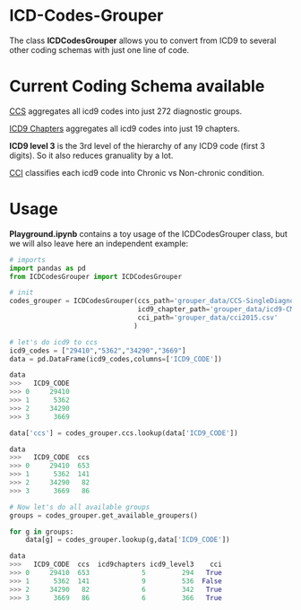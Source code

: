 # ICD-Codes-Grouper
 
The class **ICDCodesGrouper** allows you to convert from ICD9 to several other coding schemas with just one line of code.

# Current Coding Schema available

[CCS](https://www.hcup-us.ahrq.gov/toolssoftware/ccs/ccs.jsp) aggregates all icd9 codes into just 272 diagnostic groups.

[ICD9 Chapters](https://icd.codes/icd9cm) aggregates all icd9 codes into just 19 chapters.

**ICD9 level 3** is the 3rd level of the hierarchy of any ICD9 code (first 3 digits). So it also reduces granuality by a lot.

[CCI](https://www.hcup-us.ahrq.gov/toolssoftware/chronic/chronic.jsp) classifies each icd9 code into Chronic vs Non-chronic condition.


# Usage

**Playground.ipynb** contains a toy usage of the ICDCodesGrouper class, but we will also leave here an independent example:

```python
# imports
import pandas as pd
from ICDCodesGrouper import ICDCodesGrouper

# init
codes_grouper = ICDCodesGrouper(ccs_path='grouper_data/CCS-SingleDiagnosisGrouper.txt',
                                icd9_chapter_path='grouper_data/icd9-CM-code-chapter-en=PT.csv',
                                cci_path='grouper_data/cci2015.csv'
                               )

# let's do icd9 to ccs
icd9_codes = ["29410","5362","34290","3669"]
data = pd.DataFrame(icd9_codes,columns=['ICD9_CODE'])

data
>>>   ICD9_CODE
>>> 0     29410
>>> 1      5362
>>> 2     34290
>>> 3      3669

data['ccs'] = codes_grouper.ccs.lookup(data['ICD9_CODE'])

data
>>>   ICD9_CODE  ccs
>>> 0     29410  653
>>> 1      5362  141
>>> 2     34290   82
>>> 3      3669   86

# Now let's do all available groups
groups = codes_grouper.get_available_groupers()

for g in groups:
    data[g] = codes_grouper.lookup(g,data['ICD9_CODE'])

data
>>>   ICD9_CODE  ccs  icd9chapters icd9_level3    cci
>>> 0     29410  653             5         294   True
>>> 1      5362  141             9         536  False
>>> 2     34290   82             6         342   True
>>> 3      3669   86             6         366   True
```
